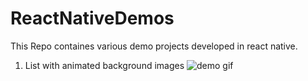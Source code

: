 # ReactNativeDemos

This Repo containes various demo projects developed in react native.


1. List with animated background images
![demo gif](https://github.com/rajtejani/ReactNativeDemos/blob/master/gifs/Scroll_Image_BG.gif)
